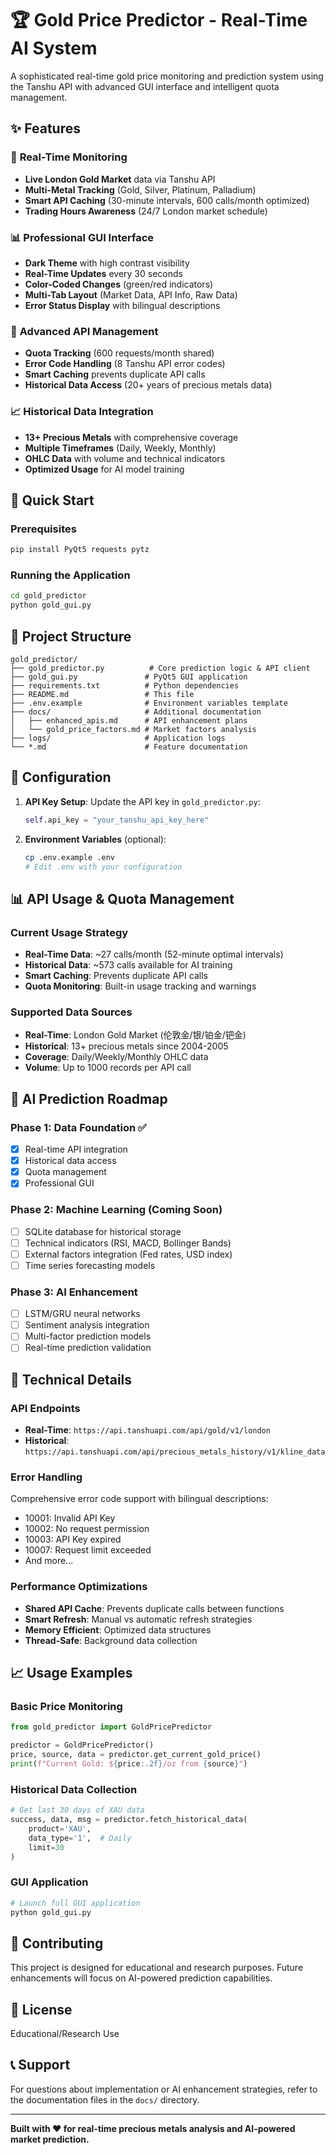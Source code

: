 # 🏆 Gold Price Predictor - Real-Time AI System

A sophisticated real-time gold price monitoring and prediction system using the Tanshu API with advanced GUI interface and intelligent quota management.

## ✨ Features

### 🔴 **Real-Time Monitoring**
- **Live London Gold Market** data via Tanshu API
- **Multi-Metal Tracking** (Gold, Silver, Platinum, Palladium)
- **Smart API Caching** (30-minute intervals, 600 calls/month optimized)
- **Trading Hours Awareness** (24/7 London market schedule)

### 📊 **Professional GUI Interface**
- **Dark Theme** with high contrast visibility
- **Real-Time Updates** every 30 seconds
- **Color-Coded Changes** (green/red indicators)
- **Multi-Tab Layout** (Market Data, API Info, Raw Data)
- **Error Status Display** with bilingual descriptions

### 🔧 **Advanced API Management**
- **Quota Tracking** (600 requests/month shared)
- **Error Code Handling** (8 Tanshu API error codes)
- **Smart Caching** prevents duplicate API calls
- **Historical Data Access** (20+ years of precious metals data)

### 📈 **Historical Data Integration**
- **13+ Precious Metals** with comprehensive coverage
- **Multiple Timeframes** (Daily, Weekly, Monthly)
- **OHLC Data** with volume and technical indicators
- **Optimized Usage** for AI model training

## 🚀 Quick Start

### Prerequisites
```bash
pip install PyQt5 requests pytz
```

### Running the Application
```bash
cd gold_predictor
python gold_gui.py
```

## 📁 Project Structure

```
gold_predictor/
├── gold_predictor.py          # Core prediction logic & API client
├── gold_gui.py               # PyQt5 GUI application
├── requirements.txt          # Python dependencies
├── README.md                 # This file
├── .env.example              # Environment variables template
├── docs/                     # Additional documentation
│   ├── enhanced_apis.md      # API enhancement plans
│   └── gold_price_factors.md # Market factors analysis
├── logs/                     # Application logs
└── *.md                      # Feature documentation
```

## 🔑 Configuration

1. **API Key Setup**: Update the API key in `gold_predictor.py`:
   ```python
   self.api_key = "your_tanshu_api_key_here"
   ```

2. **Environment Variables** (optional):
   ```bash
   cp .env.example .env
   # Edit .env with your configuration
   ```

## 📊 API Usage & Quota Management

### Current Usage Strategy
- **Real-Time Data**: ~27 calls/month (52-minute optimal intervals)
- **Historical Data**: ~573 calls available for AI training
- **Smart Caching**: Prevents duplicate API calls
- **Quota Monitoring**: Built-in usage tracking and warnings

### Supported Data Sources
- **Real-Time**: London Gold Market (伦敦金/银/铂金/钯金)
- **Historical**: 13+ precious metals since 2004-2005
- **Coverage**: Daily/Weekly/Monthly OHLC data
- **Volume**: Up to 1000 records per API call

## 🎯 AI Prediction Roadmap

### Phase 1: Data Foundation ✅
- [x] Real-time API integration
- [x] Historical data access
- [x] Quota management
- [x] Professional GUI

### Phase 2: Machine Learning (Coming Soon)
- [ ] SQLite database for historical storage
- [ ] Technical indicators (RSI, MACD, Bollinger Bands)
- [ ] External factors integration (Fed rates, USD index)
- [ ] Time series forecasting models

### Phase 3: AI Enhancement
- [ ] LSTM/GRU neural networks
- [ ] Sentiment analysis integration
- [ ] Multi-factor prediction models
- [ ] Real-time prediction validation

## 🔧 Technical Details

### API Endpoints
- **Real-Time**: `https://api.tanshuapi.com/api/gold/v1/london`
- **Historical**: `https://api.tanshuapi.com/api/precious_metals_history/v1/kline_data`

### Error Handling
Comprehensive error code support with bilingual descriptions:
- 10001: Invalid API Key
- 10002: No request permission
- 10003: API Key expired
- 10007: Request limit exceeded
- And more...

### Performance Optimizations
- **Shared API Cache**: Prevents duplicate calls between functions
- **Smart Refresh**: Manual vs automatic refresh strategies  
- **Memory Efficient**: Optimized data structures
- **Thread-Safe**: Background data collection

## 📈 Usage Examples

### Basic Price Monitoring
```python
from gold_predictor import GoldPricePredictor

predictor = GoldPricePredictor()
price, source, data = predictor.get_current_gold_price()
print(f"Current Gold: ${price:.2f}/oz from {source}")
```

### Historical Data Collection
```python
# Get last 30 days of XAU data
success, data, msg = predictor.fetch_historical_data(
    product='XAU', 
    data_type='1',  # Daily
    limit=30
)
```

### GUI Application
```python
# Launch full GUI application
python gold_gui.py
```

## 🤝 Contributing

This project is designed for educational and research purposes. Future enhancements will focus on AI-powered prediction capabilities.

## 📄 License

Educational/Research Use

## 📞 Support

For questions about implementation or AI enhancement strategies, refer to the documentation files in the `docs/` directory.

---

**Built with ❤️ for real-time precious metals analysis and AI-powered market prediction.**

